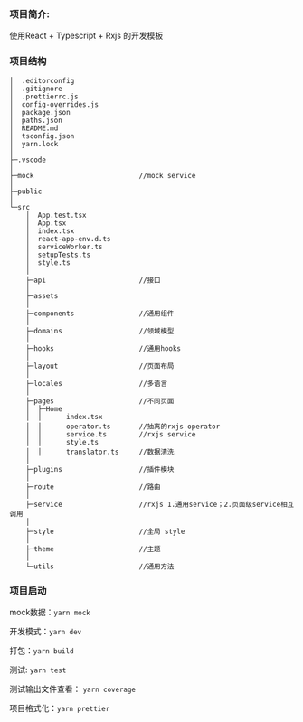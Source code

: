 ### 项目简介:

使用React + Typescript + Rxjs 的开发模板

### 项目结构
```
│  .editorconfig
│  .gitignore
│  .prettierrc.js
│  config-overrides.js
│  package.json
│  paths.json
│  README.md
│  tsconfig.json
│  yarn.lock
│  
├─.vscode
│      
├─mock							//mock service
│          
├─public
│      
└─src
    │  App.test.tsx
    │  App.tsx
    │  index.tsx
    │  react-app-env.d.ts
    │  serviceWorker.ts
    │  setupTests.ts
    │  style.ts
    │  
    ├─api					    //接口
    │      
    ├─assets
    │      
    ├─components				//通用组件
    │          
    ├─domains					//领域模型
    │      
    ├─hooks						//通用hooks
    │      
    ├─layout					//页面布局
    │      
    ├─locales					//多语言
    │      
    ├─pages						//不同页面
    │  ├─Home
    │  │      index.tsx
    │  │      operator.ts		//抽离的rxjs operator
    │  │      service.ts		//rxjs service
    │  │      style.ts
    │  │      translator.ts		//数据清洗
    │          
    ├─plugins					//插件模块
    │      
    ├─route						//路由
    │      
    ├─service					//rxjs 1.通用service；2.页面级service相互调用
    │      
    ├─style						//全局 style
    │      
    ├─theme						//主题
    │      
    └─utils						//通用方法
```

### 项目启动
mock数据：`yarn mock`

开发模式：`yarn dev`

打包：`yarn build`

测试: `yarn test`

测试输出文件查看： `yarn coverage`

项目格式化：`yarn prettier`
